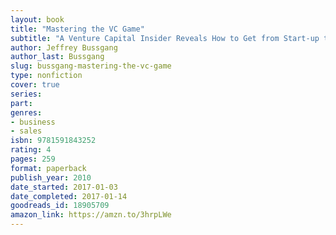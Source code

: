 ```yaml
---
layout: book
title: "Mastering the VC Game"
subtitle: "A Venture Capital Insider Reveals How to Get from Start-up to IPO on Your Terms"
author: Jeffrey Bussgang
author_last: Bussgang
slug: bussgang-mastering-the-vc-game
type: nonfiction
cover: true
series: 
part: 
genres:
- business
- sales
isbn: 9781591843252
rating: 4
pages: 259
format: paperback
publish_year: 2010
date_started: 2017-01-03
date_completed: 2017-01-14
goodreads_id: 18905709
amazon_link: https://amzn.to/3hrpLWe
---
```

